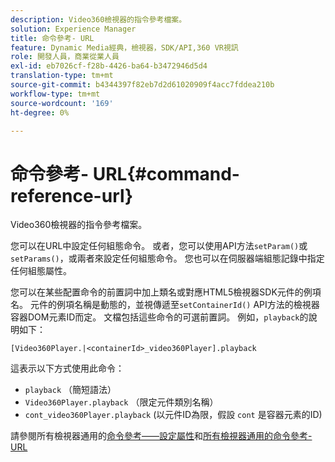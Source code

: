```yaml
---
description: Video360檢視器的指令參考檔案。
solution: Experience Manager
title: 命令參考- URL
feature: Dynamic Media經典，檢視器，SDK/API,360 VR視訊
role: 開發人員，商業從業人員
exl-id: eb7026cf-f28b-4426-ba64-b3472946d5d4
translation-type: tm+mt
source-git-commit: b4344397f82eb7d2d61020909f4acc7fddea210b
workflow-type: tm+mt
source-wordcount: '169'
ht-degree: 0%

---
```


# 命令參考- URL{#command-reference-url}

Video360檢視器的指令參考檔案。

您可以在URL中設定任何組態命令。 或者，您可以使用API方法`setParam()`或`setParams()`，或兩者來設定任何組態命令。 您也可以在伺服器端組態記錄中指定任何組態屬性。

您可以在某些配置命令的前置詞中加上類名或對應HTML5檢視器SDK元件的例項名。 元件的例項名稱是動態的，並視傳遞至`setContainerId()` API方法的檢視器容器DOM元素ID而定。 文檔包括這些命令的可選前置詞。 例如，`playback`的說明如下：

```
[Video360Player.|<containerId>_video360Player].playback
```

這表示以下方式使用此命令：

* `playback` （簡短語法）
* `Video360Player.playback` （限定元件類別名稱）
* `cont_video360Player.playback` (以元件ID為限，假設 `cont` 是容器元素的ID)

請參閱所有檢視器通用的[命令參考——設定屬性](../../../r-html5-viewer-20-cmdref-configattrib/r-html5-viewer-20-cmdref-configattrib.md#concept-850e0f2c49b949deb7cfbfd330d329bd)和[所有檢視器通用的命令參考- URL](../../../c-html5-viewer-20-cmdref-url/c-html5-viewer-20-cmdref-url.md#concept-9b337f349b7b406b8c33c7ee96b3e226)
